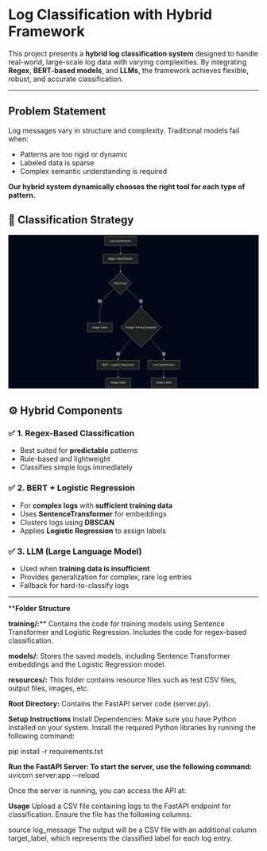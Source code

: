 # Log Classification with Hybrid Framework

This project presents a **hybrid log classification system** designed to handle real-world, large-scale log data with varying complexities. By integrating **Regex**, **BERT-based models**, and **LLMs**, the framework achieves flexible, robust, and accurate classification.

---

## Problem Statement

Log messages vary in structure and complexity. Traditional models fail when:
- Patterns are too rigid or dynamic
- Labeled data is sparse
- Complex semantic understanding is required

**Our hybrid system dynamically chooses the right tool for each type of pattern.**
## 🧠 Classification Strategy

![Classification Flowchart](Resources/flowchartLOGCLASSification.png)


## ⚙️ Hybrid Components

### ✅ 1. **Regex-Based Classification**
- Best suited for **predictable** patterns
- Rule-based and lightweight
- Classifies simple logs immediately

### ✅ 2. **BERT + Logistic Regression**
- For **complex logs** with **sufficient training data**
- Uses **SentenceTransformer** for embeddings
- Clusters logs using **DBSCAN**
- Applies **Logistic Regression** to assign labels

### ✅ 3. **LLM (Large Language Model)**
- Used when **training data is insufficient**
- Provides generalization for complex, rare log entries
- Fallback for hard-to-classify logs

---
****Folder Structure**

**training/:****
Contains the code for training models using Sentence Transformer and Logistic Regression.
Includes the code for regex-based classification.

**models/:**
Stores the saved models, including Sentence Transformer embeddings and the Logistic Regression model.

**resources/:**
This folder contains resource files such as test CSV files, output files, images, etc.

**Root Directory:**
Contains the FastAPI server code (server.py).

**Setup Instructions**
Install Dependencies: Make sure you have Python installed on your system. Install the required Python libraries by running the following command:

pip install -r requirements.txt

**Run the FastAPI Server: To start the server, use the following command:**
uvicorn server:app --reload

Once the server is running, you can access the API at:

**Usage**
Upload a CSV file containing logs to the FastAPI endpoint for classification. Ensure the file has the following columns:

source
log_message
The output will be a CSV file with an additional column target_label, which represents the classified label for each log entry.
